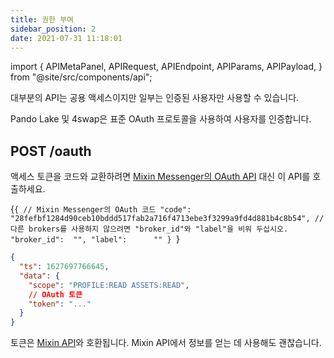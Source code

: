 ```yaml
---
title: 권한 부여
sidebar_position: 2
date: 2021-07-31 11:18:01
---
```


import { APIMetaPanel, APIRequest, APIEndpoint, APIParams, APIPayload, } from "@site/src/components/api";

대부분의 API는 공용 액세스이지만 일부는 인증된 사용자만 사용할 수 있습니다.

Pando Lake 및 4swap은 표준 OAuth 프로토콜을 사용하여 사용자를 인증합니다.

## POST /oauth

액세스 토큰을 코드와 교환하려면 [Mixin Messenger의 OAuth API](https://developers.mixin.one/docs/api/oauth/oauth#get-access-token) 대신 이 API를 호출하세요.

<APIEndpoint base="https://api.4swap.org/api" url="/oauth" />

<APIMetaPanel /><APIPayload>{`{ // Mixin Messenger의 OAuth 코드 "code":       "28fefbf1284d90ceb10bddd517fab2a716f4713ebe3f3299a9fd4d881b4c8b54", // 다른 brokers를 사용하지 않으려면 "broker_id"와 "label"을 비워 두십시오. "broker_id":  "", "label":      "" } `}</APIPayload>

<APIRequest title="Exchange an access token" method="POST" isPublic base="https://api.4swap.org/api" url='/oauth --data PAYLOAD' />

```json title="Response"
{
  "ts": 1627697766645,
  "data": {
    "scope": "PROFILE:READ ASSETS:READ",
    // OAuth 토큰
    "token": "..."
  }
}
```

토큰은 [Mixin API](https://developers.mixin.one/docs/api/guide)와 호환됩니다. Mixin API에서 정보를 얻는 데 사용해도 괜찮습니다.

